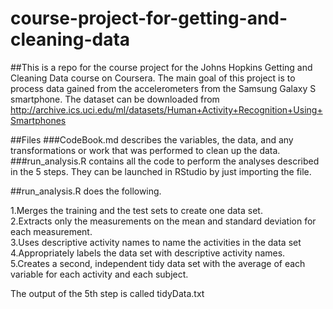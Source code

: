 # course-project-for-getting-and-cleaning-data
##This is a repo for the course project for the Johns Hopkins Getting and Cleaning Data course on Coursera.
The main goal of this project is to process data gained from the accelerometers from the Samsung Galaxy S smartphone.
The dataset can be downloaded from http://archive.ics.uci.edu/ml/datasets/Human+Activity+Recognition+Using+Smartphones 

##Files
###CodeBook.md 
describes the variables, the data, and any transformations or work that was performed to clean up the data.
###run_analysis.R 
contains all the code to perform the analyses described in the 5 steps. They can be launched in RStudio by just importing the file.

##run_analysis.R does the following.

1.Merges the training and the test sets to create one data set.<br />
2.Extracts only the measurements on the mean and standard deviation for each measurement.<br />
3.Uses descriptive activity names to name the activities in the data set<br />
4.Appropriately labels the data set with descriptive activity names.<br />
5.Creates a second, independent tidy data set with the average of each variable for each activity and each subject.<br />

The output of the 5th step is called tidyData.txt
